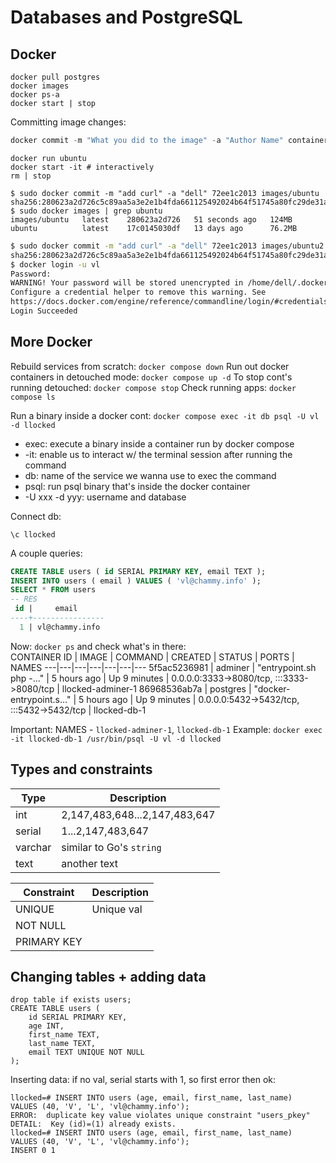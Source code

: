 # Databases and PostgreSQL 

## Docker 

```
docker pull postgres
docker images 
docker ps-a 
docker start | stop
```
Committing image changes: 
```go
docker commit -m "What you did to the image" -a "Author Name" container_id repository/new_image_name
```
```
docker run ubuntu
docker start -it # interactively
rm | stop
```

```
$ sudo docker commit -m "add curl" -a "dell" 72ee1c2013 images/ubuntu
sha256:280623a2d726c5c89aa5a3e2e1b4fda661125492024b64f51745a80fc29de31a
$ sudo docker images | grep ubuntu
images/ubuntu   latest    280623a2d726   51 seconds ago   124MB
ubuntu          latest    17c0145030df   13 days ago      76.2MB
```

```sh
$ sudo docker commit -m "add curl" -a "dell" 72ee1c2013 images/ubuntu2
sha256:280623a2d726c5c89aa5a3e2e1b4fda661125492024b64f51745a80fc29de31a
$ docker login -u vl
Password: 
WARNING! Your password will be stored unencrypted in /home/dell/.docker/config.json.
Configure a credential helper to remove this warning. See
https://docs.docker.com/engine/reference/commandline/login/#credentials-store
Login Succeeded
```

## More Docker

Rebuild services from scratch: `docker compose down`
Run out docker containers in detouched mode: `docker compose up -d`
To stop cont's running detouched: `docker compose stop`
Check running apps: `docker compose ls`

Run a binary inside a docker cont: `docker compose exec -it db psql -U vl -d llocked`
* exec: execute a binary inside a container run by docker compose
* -it: enable us to interact w/ the terminal session after running the command
* db: name of the service we wanna use to exec the command
* psql: run psql binary that's inside the docker container 
* -U xxx -d yyy: username and database 

Connect db: 
```
\c llocked
```

A couple queries: 
```sql 
CREATE TABLE users ( id SERIAL PRIMARY KEY, email TEXT );
INSERT INTO users ( email ) VALUES ( 'vl@chammy.info' );
SELECT * FROM users
-- RES
 id |     email      
----+----------------
  1 | vl@chammy.info
```
Now: `docker ps` and check what's in there:  
CONTAINER ID   | IMAGE      | COMMAND                  | CREATED       | STATUS         | PORTS                                       | NAMES
---|---|---|---|---|---|---
5f5ac5236981   | adminer    | "entrypoint.sh php -…"   | 5 hours ago   | Up 9 minutes   | 0.0.0.0:3333->8080/tcp, :::3333->8080/tcp   | llocked-adminer-1
86968536ab7a   | postgres   | "docker-entrypoint.s…"   | 5 hours ago   | Up 9 minutes   | 0.0.0.0:5432->5432/tcp, :::5432->5432/tcp   | llocked-db-1

Important: NAMES - `llocked-adminer-1`, `llocked-db-1`
Example: `docker exec -it llocked-db-1 /usr/bin/psql -U vl -d llocked`

## Types and constraints 

Type | Description
---|---
int | 2,147,483,648...2,147,483,647
serial | 1...2,147,483,647
varchar | similar to Go's `string` 
text | another text 

Constraint | Description
---|---
UNIQUE | Unique val
NOT NULL  | 
PRIMARY KEY | 



## Changing tables + adding data

```
drop table if exists users;
CREATE TABLE users (
    id SERIAL PRIMARY KEY,
    age INT,
    first_name TEXT,
    last_name TEXT,
    email TEXT UNIQUE NOT NULL
);
```
Inserting data: if no val, serial starts with 1, so first error then ok:
```
llocked=# INSERT INTO users (age, email, first_name, last_name)
VALUES (40, 'V', 'L', 'vl@chammy.info');
ERROR:  duplicate key value violates unique constraint "users_pkey"
DETAIL:  Key (id)=(1) already exists.
llocked=# INSERT INTO users (age, email, first_name, last_name)
VALUES (40, 'V', 'L', 'vl@chammy.info');
INSERT 0 1
```




